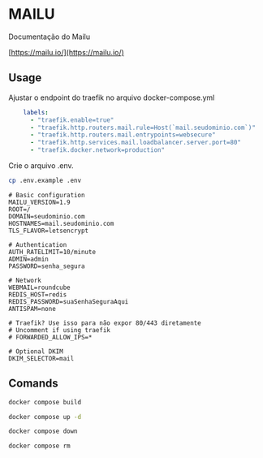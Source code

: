 # MAILU

Documentação do Mailu

[https://mailu.io/](https://mailu.io/)

## Usage

Ajustar o endpoint do traefik no arquivo docker-compose.yml

```yaml
    labels:
      - "traefik.enable=true"
      - "traefik.http.routers.mail.rule=Host(`mail.seudominio.com`)"
      - "traefik.http.routers.mail.entrypoints=websecure"
      - "traefik.http.services.mail.loadbalancer.server.port=80"
      - "traefik.docker.network=production"
```

Crie o arquivo .env.

```bash
cp .env.example .env
```

```dotenv
# Basic configuration
MAILU_VERSION=1.9
ROOT=/
DOMAIN=seudominio.com
HOSTNAMES=mail.seudominio.com
TLS_FLAVOR=letsencrypt

# Authentication
AUTH_RATELIMIT=10/minute
ADMIN=admin
PASSWORD=senha_segura

# Network
WEBMAIL=roundcube
REDIS_HOST=redis
REDIS_PASSWORD=suaSenhaSeguraAqui
ANTISPAM=none

# Traefik? Use isso para não expor 80/443 diretamente
# Uncomment if using traefik
# FORWARDED_ALLOW_IPS=*

# Optional DKIM
DKIM_SELECTOR=mail
```

## Comands

```bash
docker compose build
```

```bash
docker compose up -d
```

```bash
docker compose down
```

```bash
docker compose rm
```
